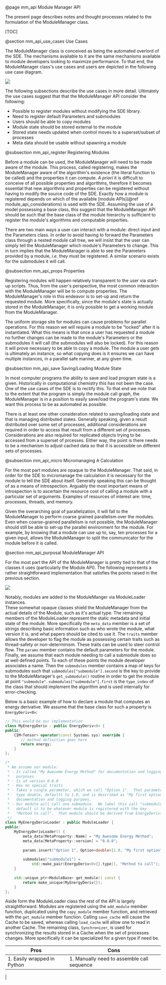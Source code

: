 @page mm_api Module Manager API

The present page describes notes and thought processes related to the 
formulation of the ModuleManager class.

[TOC]

@section mm_api_use_cases Use Cases

The ModuleManager class is conceived as being the automated overlord of the SDE.
The mechanisms available to it are the same mechanisms available to module 
developers looking to maximize performance.  To that end, the ModuleManager 
class's use cases and users are depicted in the following use case diagram.

![](uml/ModuleManager_use_case.jpg)

The following subsections describe the use cases in more detail. Ultimately 
the use cases suggest that that the ModuleManager API consider the following:

- Possible to register modules without modifying the SDE library.
- Need to register default Parameters and submodules
- Users should be able to copy modules
- Module state should be stored external to the module
- Stored state needs updated when control moves to a superset/subset of 
  processes   
- Meta data should be usable without spawning a module  
      

@subsection mm_api_register Registering Modules

Before a module can be used, the ModuleManager will need to be made aware of the
module.  This process, called registering, makes the ModuleManager aware of the 
algorithm's existence (the literal function to be called) and the properties 
it can compute.  *A priori* it is difficult to conceive of all possible 
properties and algorithms, therefore it becomes essential that new algorithms 
and properties can be registered without having to modify the source code of the 
SDE. Exactly how a module is registered depends on which of the available 
[module APIs](@ref module_api_considerations) is used with the SDE. Assuming the
use of a model possessing a base class, this suggest that the ModuleManager API 
should be such that the base class of the module hierarchy is sufficient to 
register the module's algorithms and computable properties. 

There are two main ways a user can interact with a module: direct input and the
Parameters class.  In order to avoid having to forward the Parameters class
through a nested module call tree, we will insist that the user can simply tell 
the ModuleManager which module's Parameters to change.  This in turn implies 
that the ModuleManager is able to see the Parameters provided by a module, 
*i.e.* they must be registered.  A similar scenario exists for the submodules it
will call.


@subsection mm_api_props Properties

Registering modules will happen relatively transparent to the user via start-up 
scripts.  Thus, from the user's perspective, the most common interaction with
the ModuleManager will be to compute properties.  The ModuleManager's role in
this endeavor is to set-up and return the requested module.  More specifically, 
since the module's state is actually stored in the ModuleManager, it is only
possible to get a working module from the ModuleManager.

The uniform storage site for modules can cause problems for parallel operations.
For this reason we will require a module to be "locked" after it is 
instantiated.  What this means is that once a user has requested a module no 
further changes can be made to the module's Parameters or the submodules it will
call (the submodules will also be locked).  For this reason it will prove 
necessary to be able to copy a module.  The module a user gets is ultimately an
instance, so what copying does is it ensures we can have multiple instances, in
a parallel safe manner, at any given time.

@subsection mm_api_save Saving/Loading Module State

In most computer programs the ability to save and load program state is a given.
Historically in computational chemistry this has not been the case.  One of the
use cases of the SDE is to rectify this.  To that end we note that to the extent
that the program is simply the module call graph, the ModuleManager is in a 
position to easily save/load the program's state.  We want this process to be as
automated as possible.  

There is at least one other consideration related to saving/loading state and
that is managing distributed states.  Generally speaking, given a result 
distributed over some set of processes, additional considerations are required 
in order to access that result from a different set of processes.  
Considerations are also required for replicated objects trying to be accessed
from a superset of prcesses.  Either way, the point is there needs to be a 
mechanism to adjust cached data so that it is accessible on different sets of
processes.

@subsection mm_api_micro Micromanaging A Calculation

For the most part modules are opaque to the ModuleManager.  That said, in order
for the SDE to micromanage the calculation it is necessary for the module to 
tell the SDE about itself.  Generally speaking this can be thought of as a means
of introspection.  Arguably the most important means of introspection is to 
ascertain the resource cost of calling a module with a particular set of 
arguments.  Examples of resources of interest are: time, processes, threads, and
memory.

Given the overarching goal of parallelization, it will fall to the ModuleManager
to perform coarse grained parallelism over the modules.  Even when 
coarse-grained parallelism is not possible, the ModuleManager should still be
able to set-up the parallel environment for the module.  For example, by knowing
that a module can use up to, say, ten processes for a given input, allows the
ModuleManager to split the communicator for the module before it is called.   

@section mm_api_purposal  ModuleManager API

For the most part the API of the ModuleManager is pretty tied to that of the 
classes it uses (particularly the Module API).  The following represents a
rather straightforward implementation that satisfies the points raised in the
previous section.

![](uml/ModuleManager_api.jpg)

Notably, modules are added to the ModuleManger via ModuleLoader instances.  
These somewhat opaque classes shield the ModuleManager from the actual details
of the Module, such as it's actual type.  The remaining members of the
ModuleLoader represent the static metadata and initial state of the module.
More specifically the `meta_data` member is a set of strings describing basic
information such as who wrote the module, what version it is, and what papers
should be cited to use it.  The `traits` member allows the developer to flag the
module as possessing certain traits such as thread-safety or non-determinism.
These traits can be used to steer control flow.  The `params` member contains 
the default parameters for the module.  Finally, we assume that each module 
needing to call a submodule does so at well defined points.  To each of 
these points the module developer associates a name.  Then the `submodules` 
member contains a map of keys for submodules such that 
`submodules["submodule"].second` is the key to provide to the ModuleManager's
`get_submodule()` routine in order to get the module at point `"submodule"`.
`submodules["submodule"].first` is the `type_index` of the class that should
implement the algorithm and is used internally for error-checking.

Below is a basic example of how to declare a module that computes an energy
derivative.  We assume that the base class for such a property is
`EnergyDeriv<0>`:

```.cpp
// This would be our implementation
class MyEnergyDeriv : public EnergyDeriv<0> {
public:
    CIM<Tensor> operator(const System& sys) override {
       // method definition goes here
       return energy;
    }   
};

/*
 * We assume our module:
 * - Is called "My Awesome Energy Method" for documentation and logging 
 *   purposes
 * - Is at version 0.0.0 
 * - Has no special traits
 * - Takes a single parameter, which we call "Option 1".  That parameter is of
 *   type double, defaults to 1.0, and is described as "My first option" for
 *   documentation and logging purpoes.
 * - Our module will call one submodule.  We label this call "submodule1" and
 *   default it to be whatever module is registered with the key 
 *   "Method to call".  That module should be derived from EnergyDeriv<0>.
 */ 
class MyEnergyDerivLoader : public ModuleLoader {
public:
    MyEnergyDerivLoader() {
        meta_data[MetaProperty::Name] = "My Awesome Energy Method";
        meta_data[MetaProperty::version] = "0.0.0";
        
        params.insert("Option 1", Option<double>{1.0, "My first option"});
        
        submodules["submodule1"] = 
            std::make_pair(EnergyDeriv<0>{}.type(), "Method to call");
    }
     
    std::unique_ptr<ModuleBase> get_module() const {
        return make_unique(MyEnergyDeriv{});
    }           
};            
```  

Aside form the ModuleLoader class the rest of the API is largely 
straightforward.  Modules are registered using the `add_module` member function,
duplicated using the `copy_module` member function, and retrieved with the
`get_module` member function.  Calling `save_cache` will cause the Cache to be
saved, whereas calling `load_cache` will allow one to read in another Cache.
The remaining class, `Synchronizer`, is used for synchronizing the results
stored in a Cache when the set of processes changes.  More specifically it can
be specialized for a given type if need be. 

| Pros                        |                                        Cons|
| --------------------------- | ------------------------------------------ |
| 1. Easily wrapped in Python | 1. Manually need to assemble call sequence |
| 
